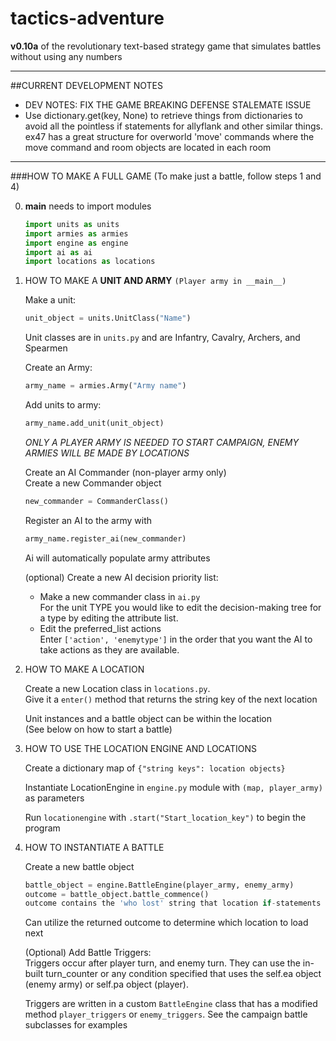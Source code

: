 # tactics-adventure
**v0.10a** of the revolutionary text-based strategy game that simulates battles without using any numbers

---

##CURRENT DEVELOPMENT NOTES

* DEV NOTES: FIX THE GAME BREAKING DEFENSE STALEMATE ISSUE
* Use dictionary.get(key, None) to retrieve things from dictionaries to avoid all the pointless if statements for allyflank and other
similar things. ex47 has a great structure for overworld 'move' commands where the move command and room objects are located in each room

---


###HOW TO MAKE A FULL GAME
(To make just a battle, follow steps 1 and 4)


0. __main__ needs to import modules

   ```python
   import units as units  
   import armies as armies  
   import engine as engine  
   import ai as ai  
   import locations as locations  
   ```

1. HOW TO MAKE A **UNIT AND ARMY** `(Player army in __main__)`

   Make a unit:  
   ```python
   unit_object = units.UnitClass("Name")
   ```

   Unit classes are in `units.py` and are Infantry, Cavalry, Archers, and Spearmen

   Create an Army:  
   ```python
   army_name = armies.Army("Army name")
   ```

   Add units to army:   
   ```python
   army_name.add_unit(unit_object)
   ```

   _ONLY A PLAYER ARMY IS NEEDED TO START CAMPAIGN, ENEMY ARMIES WILL BE MADE BY LOCATIONS_

   Create an AI Commander (non-player army only)  
   Create a new Commander object  
   ```python
   new_commander = CommanderClass()
   ```

   Register an AI to the army with  
   ```python
   army_name.register_ai(new_commander)
   ```

   Ai will automatically populate army attributes

   (optional) Create a new AI decision priority list:  
   * Make a new commander class in `ai.py`  
     For the unit TYPE you would like to edit the decision-making tree for a type by editing the attribute list.  
   * Edit the preferred_list actions  
     Enter `['action', 'enemytype']` in the order that you want the AI to take actions as they are available.


2. HOW TO MAKE A LOCATION

   Create a new Location class in `locations.py`.  
   Give it a `enter()` method that returns the string key of the next location

   Unit instances and a battle object can be within the location  
   (See below on how to start a battle)


3. HOW TO USE THE LOCATION ENGINE AND LOCATIONS

   Create a dictionary map of `{"string keys": location objects}`

   Instantiate LocationEngine in `engine.py` module with `(map, player_army)` as parameters

   Run `locationengine` with `.start("Start_location_key")` to begin the program



4. HOW TO INSTANTIATE A BATTLE

   Create a new battle object
   ```python
   battle_object = engine.BattleEngine(player_army, enemy_army)
   outcome = battle_object.battle_commence()
   outcome contains the 'who lost' string that location if-statements
   ```

   Can utilize the returned outcome to determine which location to load next

   (Optional) Add Battle Triggers:  
   Triggers occur after player turn, and enemy turn. They can use the in-built turn_counter or any condition specified that uses the self.ea object (enemy army) or self.pa object (player).

   Triggers are written in a custom `BattleEngine` class that has a modified method `player_triggers` or `enemy_triggers`. See the campaign battle subclasses for examples
